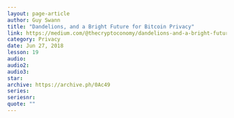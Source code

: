 ```yaml
---
layout: page-article
author: Guy Swann
title: "Dandelions, and a Bright Future for Bitcoin Privacy"
link: https://medium.com/@thecryptoconomy/dandelions-and-a-bright-future-for-bitcoin-privacy-712dbc4b1ec5
category: Privacy
date: Jun 27, 2018
lesson: 19
audio: 
audio2: 
audio3: 
star: 
archive: https://archive.ph/0Ac49
series: 
seriesnr: 
quote: ""
---
```


